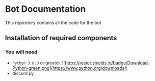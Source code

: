 # Bot Documentation
This repository contains all the code for the bot


## Installation of required components

### You will need
- `Python 3.8.0` or greater. ![https://raster.shields.io/badge/Download-Python-green.png](https://www.python.org/downloads/)
- discord.py
